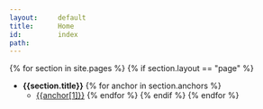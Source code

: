 ```yaml
---
layout:     default
title:      Home
id:         index
path:       
---
```

{% for section in site.pages %}
{% if section.layout == "page" %}
- **{{section.title}}**
{% for anchor in section.anchors %}
    - [{{anchor[1]}}]({{site.baseurl}}{{section.path}}/#{{anchor[0]}})
{% endfor %}
{% endif %}
{% endfor %}
